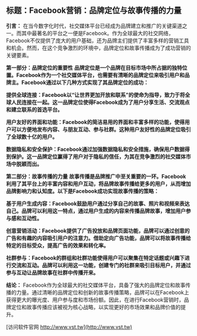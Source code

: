 ## **标题：Facebook营销：品牌定位与故事传播的力量**

**引言：**
在当今数字化时代，社交媒体平台已经成为品牌建立和推广的关键渠道之一。而其中最著名的平台之一便是Facebook。作为全球最大的社交网络，Facebook不仅提供了庞大的用户基础，还为品牌主们提供了丰富多样的营销工具和机会。然而，在这个竞争激烈的环境中，品牌定位和故事传播成为了成功营销的关键要素。

**第一部分：品牌定位的重要性**
**品牌定位是一个品牌在目标市场中所占据的独特位置。Facebook作为一个社交媒体平台，也需要有清晰的品牌定位来吸引用户和品牌主。Facebook通过以下几种方式实现了其品牌定位的成功：**

**提供全球连接：Facebook以“让世界更加开放和联系”的使命为指导，致力于将全球人民连接在一起。这一品牌定位使得Facebook成为了用户分享生活、交流观点和建立联系的首选平台。**

**用户友好的界面和功能：Facebook的简洁易用的界面和丰富多样的功能，使得用户可以方便地发布内容、与朋友互动、参与社群。这种用户友好性的品牌定位吸引了全球数十亿的用户。**

**数据隐私和安全保护：Facebook通过加强数据隐私和安全措施，确保用户数据得到保护。这一品牌定位赢得了用户对于隐私的信任，为其在竞争激烈的社交媒体市场中脱颖而出。**

**第二部分：故事传播的力量**
**故事传播是品牌推广中至关重要的一环。Facebook利用了其平台上的丰富内容和用户互动，将品牌故事传播给更多的用户，从而增加品牌影响力和认知度。以下是Facebook成功实现故事传播的策略：**

**基于用户生成内容：Facebook鼓励用户通过分享自己的故事、照片和视频来表达自己。品牌可以利用这一特点，通过用户生成的内容来传播品牌故事，增加用户参与感和互动性。**

**创意营销活动：Facebook提供了广告投放和品牌页面功能，品牌可以通过创意的广告和有趣的内容吸引用户的注意力。借助定向广告功能，品牌可以将故事传播给特定的目标受众，提高广告的效果和转化率。**

**社群参与：Facebook的群组和社群功能使得用户可以聚集在特定话题或兴趣下进行交流和互动。品牌可以利用这一功能，创建专门的社群来吸引目标用户，并通过参与互动让品牌故事在社群中传播开来。**

**结论：**
Facebook作为全球最大的社交媒体平台，具备了强大的品牌定位和故事传播的力量。通过清晰的品牌定位和创新的故事传播策略，品牌可以在Facebook上获得更大的曝光度、用户参与度和市场份额。因此，在进行Facebook营销时，品牌定位和故事传播应该被视为核心战略，以实现更好的市场效果和品牌价值的提升。


[访问软件官网 http://www.vst.tw](http://www.vst.tw)
